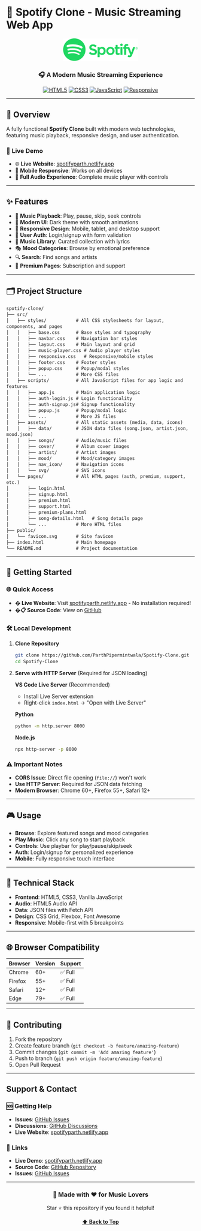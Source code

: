 # 🎵 Spotify Clone - Music Streaming Web App

<div align="center">
  <img src="src/assets/nav_icon/Spotify_logo_with_text.svg" alt="Spotify Clone Logo" width="200" height="60">
  
  ### 🎧 A Modern Music Streaming Experience
  
  [![HTML5](https://img.shields.io/badge/HTML5-E34F26?style=for-the-badge&logo=html5&logoColor=white)](https://developer.mozilla.org/en-US/docs/Web/HTML)
  [![CSS3](https://img.shields.io/badge/CSS3-1572B6?style=for-the-badge&logo=css3&logoColor=white)](https://developer.mozilla.org/en-US/docs/Web/CSS)
  [![JavaScript](https://img.shields.io/badge/JavaScript-F7DF1E?style=for-the-badge&logo=javascript&logoColor=black)](https://developer.mozilla.org/en-US/docs/Web/JavaScript)
  [![Responsive](https://img.shields.io/badge/Responsive-4A90E2?style=for-the-badge&logo=responsive&logoColor=white)](https://developer.mozilla.org/en-US/docs/Web/Guide/Responsive_design)
</div>

---

## 🌟 **Overview**

A fully functional **Spotify Clone** built with modern web technologies, featuring music playback, responsive design, and user authentication.

### 🎯 **Live Demo**
- 🌐 **Live Website**: [spotifyparth.netlify.app](https://spotifyparth.netlify.app)
- 📱 **Mobile Responsive**: Works on all devices
- 🎵 **Full Audio Experience**: Complete music player with controls

---

## ✨ Features

- 🎵 **Music Playback**: Play, pause, skip, seek controls
- 🎨 **Modern UI**: Dark theme with smooth animations
- 📱 **Responsive Design**: Mobile, tablet, and desktop support
- 🔐 **User Auth**: Login/signup with form validation
- 🎼 **Music Library**: Curated collection with lyrics
- 🎭 **Mood Categories**: Browse by emotional preference
- 🔍 **Search**: Find songs and artists
- 💎 **Premium Pages**: Subscription and support

---

## 🗂️ **Project Structure**


```
spotify-clone/
├── src/
│   ├── styles/           # All CSS stylesheets for layout, components, and pages
│   │   ├── base.css      # Base styles and typography
│   │   ├── navbar.css    # Navigation bar styles
│   │   ├── layout.css    # Main layout and grid
│   │   ├── music-player.css # Audio player styles
│   │   ├── responsive.css   # Responsive/mobile styles
│   │   ├── footer.css    # Footer styles
│   │   ├── popup.css     # Popup/modal styles
│   │   └── ...           # More CSS files
│   ├── scripts/          # All JavaScript files for app logic and features
│   │   ├── app.js        # Main application logic
│   │   ├── auth-login.js # Login functionality
│   │   ├── auth-signup.js# Signup functionality
│   │   ├── popup.js      # Popup/modal logic
│   │   └── ...           # More JS files
│   ├── assets/           # All static assets (media, data, icons)
│   │   ├── data/         # JSON data files (song.json, artist.json, mood.json)
│   │   ├── songs/        # Audio/music files
│   │   ├── cover/        # Album cover images
│   │   ├── artist/       # Artist images
│   │   ├── mood/         # Mood/category images
│   │   ├── nav_icon/     # Navigation icons
│   │   └── svg/          # SVG icons
│   └── pages/            # All HTML pages (auth, premium, support, etc.)
│       ├── login.html
│       ├── signup.html
│       ├── premium.html
│       ├── support.html
│       ├── premium-plans.html
│       ├── song-details.html   # Song details page
│       └── ...           # More HTML files
├── public/
│   └── favicon.svg       # Site favicon
├── index.html            # Main homepage
└── README.md             # Project documentation
```

---

## 🚀 **Getting Started**

### 🌐 **Quick Access**
- **� Live Website**: Visit [spotifyparth.netlify.app](https://spotifyparth.netlify.app) - No installation required!
- **�📋 Source Code**: View on [GitHub](https://github.com/ParthPipermintwala/Spotify-Clone)

### 🛠️ Local Development

1. **Clone Repository**
   ```bash
   git clone https://github.com/ParthPipermintwala/Spotify-Clone.git
   cd Spotify-Clone
   ```

2. **Serve with HTTP Server** (Required for JSON loading)
   
   **VS Code Live Server** (Recommended)
   - Install Live Server extension
   - Right-click `index.html` → "Open with Live Server"
   
   **Python**
   ```bash
   python -m http.server 8000
   ```
   
   **Node.js**
   ```bash
   npx http-server -p 8000
   ```

### ⚠️ Important Notes
- **CORS Issue**: Direct file opening (`file://`) won't work
- **Use HTTP Server**: Required for JSON data fetching
- **Modern Browser**: Chrome 60+, Firefox 55+, Safari 12+

---

## 🎮 Usage

- **Browse**: Explore featured songs and mood categories
- **Play Music**: Click any song to start playback
- **Controls**: Use playbar for play/pause/skip/seek
- **Auth**: Login/signup for personalized experience
- **Mobile**: Fully responsive touch interface

---

## 🔧 Technical Stack

- **Frontend**: HTML5, CSS3, Vanilla JavaScript
- **Audio**: HTML5 Audio API
- **Data**: JSON files with Fetch API
- **Design**: CSS Grid, Flexbox, Font Awesome
- **Responsive**: Mobile-first with 5 breakpoints

---

## 🌐 **Browser Compatibility**

| Browser | Version | Support |
|---------|---------|---------|
| Chrome | 60+ | ✅ Full |
| Firefox | 55+ | ✅ Full |
| Safari | 12+ | ✅ Full |
| Edge | 79+ | ✅ Full |

---

## 🤝 Contributing

1. Fork the repository
2. Create feature branch (`git checkout -b feature/amazing-feature`)
3. Commit changes (`git commit -m 'Add amazing feature'`)
4. Push to branch (`git push origin feature/amazing-feature`)
5. Open Pull Request

---

##  **Support & Contact**

### 🆘 **Getting Help**
- **Issues**: [GitHub Issues](https://github.com/ParthPipermintwala/Spotify-Clone/issues)
- **Discussions**: [GitHub Discussions](https://github.com/ParthPipermintwala/Spotify-Clone/discussions)
- **Live Website**: [spotifyparth.netlify.app](https://spotifyparth.netlify.app)

### 🔗 **Links**
- **Live Demo**: [spotifyparth.netlify.app](https://spotifyparth.netlify.app)
- **Source Code**: [GitHub Repository](https://github.com/ParthPipermintwala/Spotify-Clone)
- **Issues**: [GitHub Issues](https://github.com/ParthPipermintwala/Spotify-Clone/issues)

---

<div align="center">
  <h3>🎵 Made with ❤️ for Music Lovers</h3>
  <p>Star ⭐ this repository if you found it helpful!</p>
  
  **[⬆ Back to Top](#-spotify-clone---music-streaming-web-app)**

